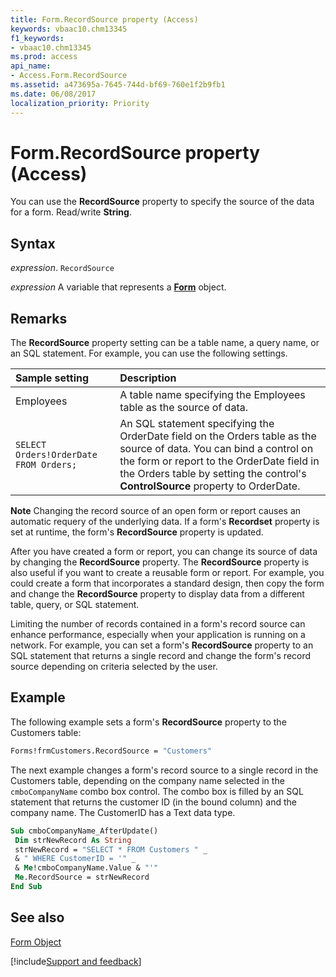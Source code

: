 ```yaml
---
title: Form.RecordSource property (Access)
keywords: vbaac10.chm13345
f1_keywords:
- vbaac10.chm13345
ms.prod: access
api_name:
- Access.Form.RecordSource
ms.assetid: a473695a-7645-744d-bf69-760e1f2b9fb1
ms.date: 06/08/2017
localization_priority: Priority
---
```



# Form.RecordSource property (Access)

You can use the  **RecordSource** property to specify the source of the data for a form. Read/write **String**.


## Syntax

_expression_. `RecordSource`

_expression_ A variable that represents a **[Form](Access.Form.md)** object.


## Remarks

The  **RecordSource** property setting can be a table name, a query name, or an SQL statement. For example, you can use the following settings.



|**Sample setting**|**Description**|
|:-----|:-----|
|Employees|A table name specifying the Employees table as the source of data.|
| `SELECT Orders!OrderDate FROM Orders;`|An SQL statement specifying the OrderDate field on the Orders table as the source of data. You can bind a control on the form or report to the OrderDate field in the Orders table by setting the control's  **ControlSource** property to OrderDate.|

 **Note**  Changing the record source of an open form or report causes an automatic requery of the underlying data. If a form's  **Recordset** property is set at runtime, the form's **RecordSource** property is updated.

After you have created a form or report, you can change its source of data by changing the  **RecordSource** property. The **RecordSource** property is also useful if you want to create a reusable form or report. For example, you could create a form that incorporates a standard design, then copy the form and change the **RecordSource** property to display data from a different table, query, or SQL statement.

Limiting the number of records contained in a form's record source can enhance performance, especially when your application is running on a network. For example, you can set a form's  **RecordSource** property to an SQL statement that returns a single record and change the form's record source depending on criteria selected by the user.


## Example

The following example sets a form's  **RecordSource** property to the Customers table:


```vb
Forms!frmCustomers.RecordSource = "Customers"
```

The next example changes a form's record source to a single record in the Customers table, depending on the company name selected in the  `cmboCompanyName` combo box control. The combo box is filled by an SQL statement that returns the customer ID (in the bound column) and the company name. The CustomerID has a Text data type.




```vb
Sub cmboCompanyName_AfterUpdate() 
 Dim strNewRecord As String 
 strNewRecord = "SELECT * FROM Customers " _ 
 & " WHERE CustomerID = '" _ 
 & Me!cmboCompanyName.Value & "'" 
 Me.RecordSource = strNewRecord 
End Sub
```


## See also


[Form Object](Access.Form.md)

[!include[Support and feedback](~/includes/feedback-boilerplate.md)]